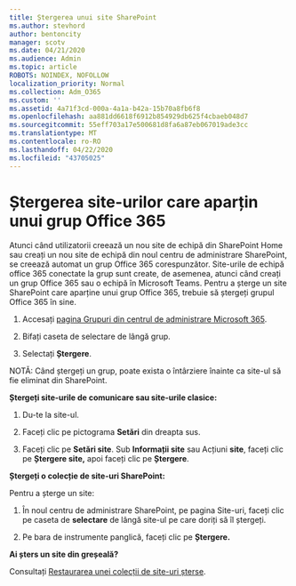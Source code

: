 ```yaml
---
title: Ștergerea unui site SharePoint
ms.author: stevhord
author: bentoncity
manager: scotv
ms.date: 04/21/2020
ms.audience: Admin
ms.topic: article
ROBOTS: NOINDEX, NOFOLLOW
localization_priority: Normal
ms.collection: Adm_O365
ms.custom: ''
ms.assetid: 4a71f3cd-000a-4a1a-b42a-15b70a8fb6f8
ms.openlocfilehash: aa881dd6618f6912b854929db625f4cbaeb048d7
ms.sourcegitcommit: 55eff703a17e500681d8fa6a87eb067019ade3cc
ms.translationtype: MT
ms.contentlocale: ro-RO
ms.lasthandoff: 04/22/2020
ms.locfileid: "43705025"
---
```

# <a name="delete-sites-that-belong-to-an-office-365-group"></a>Ștergerea site-urilor care aparțin unui grup Office 365

Atunci când utilizatorii creează un nou site de echipă din SharePoint Home sau creați un nou site de echipă din noul centru de administrare SharePoint, se creează automat un grup Office 365 corespunzător. Site-urile de echipă office 365 conectate la grup sunt create, de asemenea, atunci când creați un grup Office 365 sau o echipă în Microsoft Teams. Pentru a șterge un site SharePoint care aparține unui grup Office 365, trebuie să ștergeți grupul Office 365 în sine. 
  
1. Accesați [pagina Grupuri din centrul de administrare Microsoft 365](https://portal.office.com/adminportal/home#/groups).
    
2. Bifați caseta de selectare de lângă grup.
    
3. Selectați **Ștergere**.
    
NOTĂ: Când ștergeți un grup, poate exista o întârziere înainte ca site-ul să fie eliminat din SharePoint.
  
**Ștergeți site-urile de comunicare sau site-urile clasice:**

1. Du-te la site-ul.
  
2. Faceți clic pe pictograma **Setări** din dreapta sus. 
  
3. Faceți clic pe **Setări site**. Sub **Informații site** sau Acțiuni **site**, faceți clic pe **Ștergere site,** apoi faceți clic pe **Ștergere**.
  
**Ștergeți o colecție de site-uri SharePoint:**

Pentru a șterge un site:
  
1. În noul centru de administrare SharePoint, pe pagina Site-uri, faceți clic pe caseta de **selectare** de lângă site-ul pe care doriți să îl ștergeți. 
    
2. Pe bara de instrumente panglică, faceți clic pe **Ștergere.**
    
**Ai șters un site din greșeală?**

Consultați [Restaurarea unei colecții de site-uri șterse](https://go.microsoft.com/fwlink/?linkid=867660).
  


